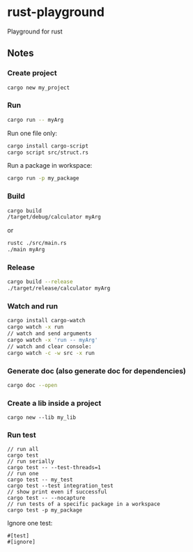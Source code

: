 # rust-playground

Playground for rust

## Notes

### Create project

```bash
cargo new my_project
```

### Run

```bash
cargo run -- myArg
```

Run one file only:

```bash
cargo install cargo-script
cargo script src/struct.rs
```

Run a package in workspace:

```bash
cargo run -p my_package
```

### Build

```bash
cargo build
/target/debug/calculator myArg
```

or

```bash
rustc ./src/main.rs
./main myArg
```

### Release

```bash
cargo build --release
./target/release/calculator myArg
```

### Watch and run

```bash
cargo install cargo-watch
cargo watch -x run
// watch and send arguments
cargo watch -x 'run -- myArg'
// watch and clear console:
cargo watch -c -w src -x run
```

### Generate doc (also generate doc for dependencies)

```bash
cargo doc --open
```

### Create a lib inside a project

```
cargo new --lib my_lib
```

### Run test

```
// run all
cargo test
// run serially
cargo test -- --test-threads=1
// run one
cargo test -- my_test
cargo test --test integration_test
// show print even if successful
cargo test -- --nocapture
// run tests of a specific package in a workspace
cargo test -p my_package
```

Ignore one test:

```
#[test]
#[ignore]
```
